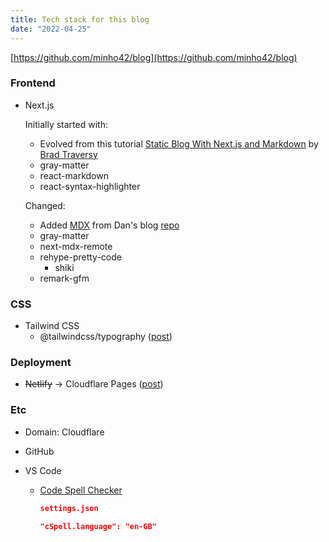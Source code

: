 ```yaml
---
title: Tech stack for this blog
date: "2022-04-25"
---
```


[https://github.com/minho42/blog](https://github.com/minho42/blog)

### Frontend

- Next.js

  Initially started with:

  - Evolved from this tutorial [Static Blog With Next.js and Markdown](https://youtu.be/MrjeefD8sac) by [Brad Traversy](https://twitter.com/traversymedia)
  - gray-matter
  - react-markdown
  - react-syntax-highlighter

  Changed:

  - Added [MDX](/posts/2024-02-13-mdx) from Dan's blog [repo](https://github.com/gaearon/overreacted.io)
  - gray-matter
  - next-mdx-remote
  - rehype-pretty-code
    - shiki
  - remark-gfm

### CSS

- Tailwind CSS
  - @tailwindcss/typography ([post](/posts/2022-04-26-why-react-with-tailwind-didn't-render-markdown))

### Deployment

- ~~Netlify~~ -> Cloudflare Pages ([post](/posts/2022-11-30-cloudflare-pages))

### Etc

- Domain: Cloudflare
- GitHub
- VS Code

  - [Code Spell Checker](https://marketplace.visualstudio.com/items?itemName=streetsidesoftware.code-spell-checker)

    ```json
    settings.json

    "cSpell.language": "en-GB"
    ```
